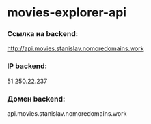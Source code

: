 # movies-explorer-api

### Ссылка на backend:
http://api.movies.stanislav.nomoredomains.work

### IP backend:
51.250.22.237

### Домен backend:
api.movies.stanislav.nomoredomains.work
